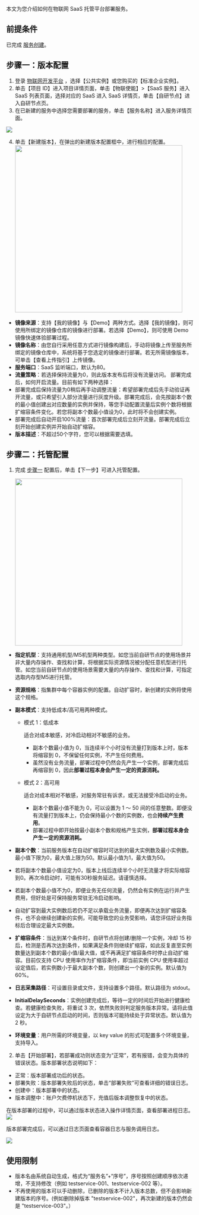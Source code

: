 本文为您介绍如何在物联网 SaaS 托管平台部署服务。

## 前提条件

已完成 [服务创建](https://cloud.tencent.com/document/product/1465/59050)。

<span id="test"></span>

## 步骤一：版本配置

1. 登录 [物联网开发平台](https://console.cloud.tencent.com/iotexplorer) ，选择【公共实例】或您购买的【标准企业实例】。
2. 单击【项目 ID】进入项目详情页面，单击【物联使能】>【SaaS 服务】进入 SaaS 列表页面，选择对应的 SaaS 进入 SaaS 详情页，单击【自研节点】进入自研节点页。
3. 在已新建的服务中选择您需要部署的服务，单击【服务名称】进入服务详情页面。

<img src="https://main.qcloudimg.com/raw/a7c7c7835ac5460b240daa492d4d95e0.png"  /><br>

4. 单击【新建版本】，在弹出的新建版本配置框中，进行相应的配置。
   <img src="https://main.qcloudimg.com/raw/409813fedddab52524862714d6a16004.jpg" style="width: 450px;"><br>

 - **镜像来源**：支持【我的镜像】与【Demo】两种方式。选择【我的镜像】，则可使用所绑定的镜像仓库的镜像进行部署。若选择【Demo】，则可使用 Demo 镜像快速体验部署过程。
 - **镜像名称**：由您自行采用任意方式进行镜像构建后，手动将镜像上传至服务所绑定的镜像仓库中，系统将基于您选定的镜像进行部署。若无所需镜像版本，可单击【查看上传指引】上传镜像。
 - **服务端口**：SaaS 监听端口，默认为80。
 - **流量策略**：若选择保持流量为0，则此版本发布后将没有流量访问。
   <dx-alert infotype="explain" title="">
   部署完成后，如何开启流量。目前有如下两种选择：
 - 部署完成后保持流量为0稍后再手动调整流量：希望部署完成后先手动验证再开流量，或只希望引入部分流量进行灰度升级。部署完成后，会先按副本个数的最小值创建出对应数量的实例并保持，等您手动配置流量后实例个数将根据扩缩容条件变化。若您将副本个数最小值设为0，此时将不会创建实例。
- 部署完成后自动开启100%流量：首次部署完成后立刻开流量。部署完成后立刻开始创建实例并开始自动扩缩容。
  </dx-alert>
 - **版本描述**：不超过50个字符，您可以根据需要选填。



## 步骤二：托管配置 

1. 完成 [步骤一](#test) 配置后，单击【下一步】可进入托管配置。

   <img src="https://main.qcloudimg.com/raw/3a69df0cb02652ead8cdc17cd09db981.jpg" style="width: 450px;"></img><br>

 - **指定机型**：支持通用机型/M5机型两种类型。如您当前自研节点的使用场景并非大量内存操作、查找和计算，将根据实际资源情况被分配任意机型进行托管。如您当前自研节点的使用场景需要大量的内存操作、查找和计算，可指定选取内存型M5进行托管。

 - **资源规格**：指集群中每个容器实例的配置。自动扩容时，新创建的实例将使用这个规格。

 - **副本模式**：支持低成本/高可用两种模式。

   - 模式 1：低成本

     适合对成本敏感，对冷启动相对不敏感的业务。

     - 副本个数最小值为 0，当连续半个小时没有流量打到版本上时，版本将缩容到 0，不保留任何实例，不产生任何费用。
     - 虽然没有业务流量，部署过程中仍然会先产生一个实例，部署完成后再缩容到 0，因此**部署过程本身会产生一定的资源消耗。**

   - 模式 2：高可用

     适合对成本相对不敏感，对服务常驻有诉求，或无法接受冷启动的业务。

     - 副本个数最小值不能为 0，可以设置为 1 ～ 50 间的任意整数。即便没有流量打到版本上，仍会保持最小个数的实例数，也会**持续产生费用**。
     - 部署过程中即开始按最小副本个数和规格产生实例，**部署过程本身会产生一定的资源消耗。**

 - **副本个数**：当前服务版本在自动扩缩容时可达到的最大实例数及最小实例数。最小值下限为0，最大值上限为50。默认最小值为1，最大值为50。
   <dx-alert infotype="explain" title="">

- 若将副本个数最小值设定为0，版本上线后连续半个小时无流量才将实际缩容到0。再次冷启动时，可能有30秒服务延迟。请谨慎选择。

- 若副本个数最小值不为0，即便业务无任何流量，仍然会有实例在运行并产生费用，但好处是可保持服务常驻无冷启动影响。

- 自动扩容到最大实例数后若仍不足以承载业务流量，即便再次达到扩缩容条件，也不会继续创建新的实例，可能导致您的业务受影响，请您评估好业务指标后合理设定最大实例数。
  </dx-alert>

 - **扩缩容条件**：当达到某个条件时，自研节点将创建/删除一个实例，冷却 15 秒后，检测是否再次达到条件，如果满足条件则继续扩缩容，如此反复直至实例数量达到副本个数的最小值/最大值，或不再满足扩缩容条件时停止自动扩缩容。目前仅支持 CPU 使用率作为扩缩容条件，即当前实例 CPU 使用率超过设定值后，若实例数小于最大副本个数，则创建出一个新的实例。默认值为 60%。

 - **日志采集路径**：可设置目录或文件，支持设置多个路径。默认路径为 stdout。

 - **InitialDelaySeconds**：实例创建完成后，等待一定的时间后开始进行健康检查。若健康检查失败，将重试 3 次，依然失败则判定服务版本异常。请将此值设定为大于自研节点启动的时间，否则版本可能持续处于异常状态。默认值为 2 秒。

 - **环境变量**：用户所需的环境变量，以 key value 的形式可配置多个环境变量，支持导入。

2. 单击【开始部署】，若部署成功则状态变为“正常”，若有报错，会变为具体的错误状态。版本部署状态说明如下：

 - 正常：版本部署成功后的状态。
 - 部署失败：版本部署失败后的状态，单击“部署失败”可查看详细的错误日志。
 - 创建中：版本部署中的状态。
 - 版本调整中：账户欠费停机状态下，充值后版本调整恢复中的状态。

<dx-alert infotype="explain" title="">
在版本部署的过程中，可以通过版本状态进入操作详情页面，查看部署进程日志。
<img src="https://main.qcloudimg.com/raw/b60d83dd6df1532eb00cb0fb77f24807.jpg"  />

版本部署完成后，可以通过日志页面查看容器日志与服务调用日志。

![](https://main.qcloudimg.com/raw/e2bb1fdd867a42f7bf5c7396433149ed.jpg)

</dx-alert>

  ## 使用限制

  - 版本名由系统自动生成，格式为“服务名”+“序号”，序号按照创建顺序依次递增，不支持修改（例如 testservice-001、testservice-002 等）。
  - 不再使用的版本可以手动删除，已删除的版本不计入版本总数，但不会影响新建版本的序号。(例如删除掉版本 "testservice-002"，再次新建的版本仍然会是 "testservice-003"。）
